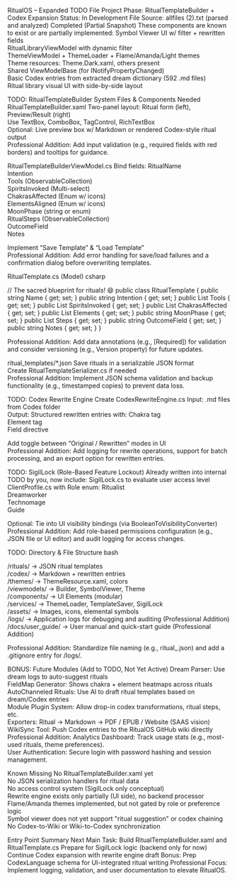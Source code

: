  RitualOS – Expanded TODO File
Project Phase: RitualTemplateBuilder + Codex Expansion
Status:  In Development
File Source: allfiles (2).txt (parsed and analyzed) Completed (Partial Snapshot)
These components are known to exist or are partially implemented:  Symbol Viewer UI w/ filter + rewritten fields  
RitualLibraryViewModel with dynamic filter  
ThemeViewModel + ThemeLoader + Flame/Amanda/Light themes  
Theme resources: Theme.Dark.xaml, others present  
Shared ViewModelBase (for INotifyPropertyChanged)  
Basic Codex entries from extracted dream dictionary (592 .md files)  
Ritual library visual UI with side-by-side layout

 TODO: RitualTemplateBuilder System
 Files & Components Needed  RitualTemplateBuilder.xaml  Two-panel layout: Ritual form (left), Preview/Result (right)  
Use TextBox, ComboBox, TagControl, RichTextBox  
Optional: Live preview box w/ Markdown or rendered Codex-style ritual output  
Professional Addition: Add input validation (e.g., required fields with red borders) and tooltips for guidance.

RitualTemplateBuilderViewModel.cs  Bind fields:  RitualName  
Intention  
Tools (ObservableCollection)  
SpiritsInvoked (Multi-select)  
ChakrasAffected (Enum w/ icons)  
ElementsAligned (Enum w/ icons)  
MoonPhase (string or enum)  
RitualSteps (ObservableCollection<string>)  
OutcomeField  
Notes

Implement “Save Template” & “Load Template”  
Professional Addition: Add error handling for save/load failures and a confirmation dialog before overwriting templates.

RitualTemplate.cs (Model)  csharp

// The sacred blueprint for rituals! 😄
public class RitualTemplate {
  public string Name { get; set; }
  public string Intention { get; set; }
  public List<string> Tools { get; set; }
  public List<string> SpiritsInvoked { get; set; }
  public List<string> ChakrasAffected { get; set; }
  public List<string> Elements { get; set; }
  public string MoonPhase { get; set; }
  public List<string> Steps { get; set; }
  public string OutcomeField { get; set; }
  public string Notes { get; set; }
}

Professional Addition: Add data annotations (e.g., [Required]) for validation and consider versioning (e.g., Version property) for future updates.

ritual_templates/*.json  Save rituals in a serializable JSON format  
Create RitualTemplateSerializer.cs if needed  
Professional Addition: Implement JSON schema validation and backup functionality (e.g., timestamped copies) to prevent data loss.

 TODO: Codex Rewrite Engine  Create CodexRewriteEngine.cs  Input: .md files from Codex folder  
Output: Structured rewritten entries with:  Chakra tag  
Element tag  
Field directive

Add toggle between “Original / Rewritten” modes in UI  
Professional Addition: Add logging for rewrite operations, support for batch processing, and an export option for rewritten entries.

 TODO: SigilLock (Role-Based Feature Lockout)   Already written into internal TODO by you, now include:  SigilLock.cs to evaluate user access level  
ClientProfile.cs with Role enum:  Ritualist  
Dreamworker  
Technomage  
Guide

Optional: Tie into UI visibility bindings (via BooleanToVisibilityConverter)  
Professional Addition: Add role-based permissions configuration (e.g., JSON file or UI editor) and audit logging for access changes.

 TODO: Directory & File Structure  bash

/rituals/         → JSON ritual templates  
/codex/           → Markdown + rewritten entries  
/themes/          → ThemeResource.xaml, colors  
/viewmodels/      → Builder, SymbolViewer, Theme  
/components/      → UI Elements (modular)  
/services/        → ThemeLoader, TemplateSaver, SigilLock  
/assets/          → Images, icons, elemental symbols  
/logs/            → Application logs for debugging and auditing (Professional Addition)  
/docs/user_guide/ → User manual and quick-start guide (Professional Addition)  

Professional Addition: Standardize file naming (e.g., ritual_<timestamp>.json) and add a .gitignore entry for /logs/.

 BONUS: Future Modules (Add to TODO, Not Yet Active)   Dream Parser: Use dream logs to auto-suggest rituals  
 FieldMap Generator: Shows chakra + element heatmaps across rituals  
 AutoChanneled Rituals: Use AI to draft ritual templates based on dream/Codex entries  
 Module Plugin System: Allow drop-in codex transformations, ritual steps, etc.  
 Exporters: Ritual → Markdown → PDF / EPUB / Website (SAAS vision)  
 WikiSync Tool: Push Codex entries to the RitualOS GitHub wiki directly  
Professional Addition:   Analytics Dashboard: Track usage stats (e.g., most-used rituals, theme preferences).  
 User Authentication: Secure login with password hashing and session management.

 Known Missing  No RitualTemplateBuilder.xaml yet  
No JSON serialization handlers for ritual data  
No access control system (SigilLock only conceptual)  
Rewrite engine exists only partially (UI side), no backend processor  
Flame/Amanda themes implemented, but not gated by role or preference logic  
Symbol viewer does not yet support "ritual suggestion" or codex chaining  
No Codex-to-Wiki or Wiki-to-Codex synchronization

 Entry Point Summary
 Next Main Task: Build RitualTemplateBuilder.xaml and RitualTemplate.cs
 Prepare for SigilLock logic (backend only for now)
 Continue Codex expansion with rewrite engine draft
 Bonus: Prep CodexLanguage schema for UI-integrated ritual writing
 Professional Focus: Implement logging, validation, and user documentation to elevate RitualOS.  

